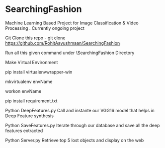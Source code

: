 # SearchingFashion

Machine Learning Based Project for Image Classification &amp; Video Processing . Currently ongoing project


Git Clone this repo - git clone https://github.com/RohitAayushmaan/SearchingFashion

Run all this given command under \SearchingFashion Directory

Make Virtual Environment

pip install virtualenvwrapper-win

mkvirtualenv envName

workon envName

pip install requirement.txt


Python DeepFeatures.py
Call and instante our VGG16 model that helps in Deep Feature synthesis

Python SaveFeatures.py
Iterate through our database and save all the deep features extracted

Python Server.py 
Retrieve top 5 lost objects and display on the web
